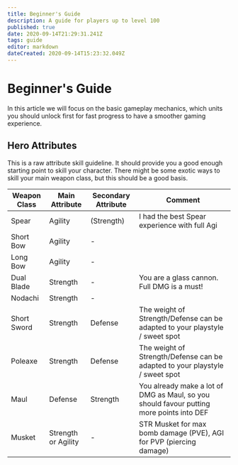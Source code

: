 ```yaml
---
title: Beginner's Guide
description: A guide for players up to level 100
published: true
date: 2020-09-14T21:29:31.241Z
tags: guide
editor: markdown
dateCreated: 2020-09-14T15:23:32.049Z
---
```


# Beginner's Guide

In this article we will focus on the basic gameplay mechanics, which units you should unlock first for fast progress to have a smoother gaming experience.

## Hero Attributes

This is a raw attribute skill guideline. It should provide you a good enough starting point to skill your character. There might be some exotic ways to skill your main weapon class, but this should be a good basis.

| Weapon Class | Main Attribute      | Secondary Attribute | Comment                                                                                  |
|--------------|---------------------|-------------------- |------------------------------------------------------------------------------------------|
| Spear        | Agility             | (Strength)          | I had the best Spear experience with full Agi                                           |
| Short Bow    | Agility             | -                   |                                                                                          |
| Long Bow     | Agility             | -                   |                                                                                          |
| Dual Blade   | Strength            | -                   | You are a glass cannon. Full DMG is a must!                                              |
| Nodachi      | Strength            | -                   |                                                                                          |
| Short Sword  | Strength            | Defense             | The weight of Strength/Defense can be adapted to your playstyle / sweet spot             |
| Poleaxe      | Strength            | Defense             | The weight of Strength/Defense can be adapted to your playstyle / sweet spot             |
| Maul         | Defense             | Strength            | You already make a lot of DMG as Maul, so you should favour putting more points into DEF |
| Musket       | Strength or Agility | -                   | STR Musket for max bomb damage (PVE), AGI for PVP (piercing damage)                      |
